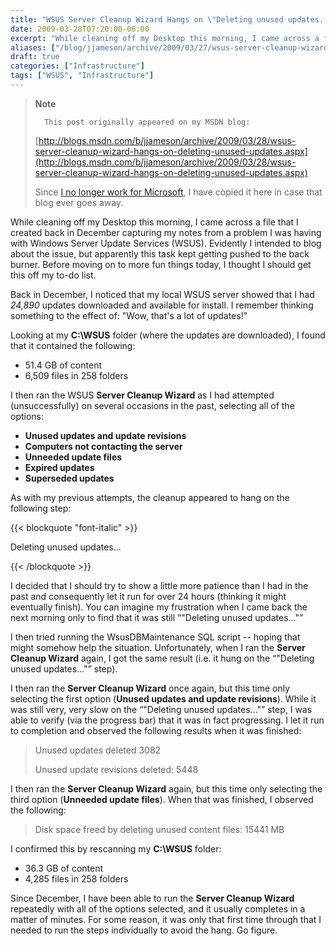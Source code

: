 ```yaml
---
title: "WSUS Server Cleanup Wizard Hangs on \"Deleting unused updates...\""
date: 2009-03-28T07:20:00-06:00
excerpt: "While cleaning off my Desktop this morning, I came across a file that I created back in December capturing my notes from a problem I was having with Windows Server Update Services (WSUS). Evidently I intended to blog about the issue, but apparently this..."
aliases: ["/blog/jjameson/archive/2009/03/27/wsus-server-cleanup-wizard-hangs-on-deleting-unused-updates.aspx", "/blog/jjameson/archive/2009/03/28/wsus-server-cleanup-wizard-hangs-on-deleting-unused-updates.aspx"]
draft: true
categories: ["Infrastructure"]
tags: ["WSUS", "Infrastructure"]
---
```


> **Note**
>
>       This post originally appeared on my MSDN blog:
>
> [http://blogs.msdn.com/b/jjameson/archive/2009/03/28/wsus-server-cleanup-wizard-hangs-on-deleting-unused-updates.aspx](http://blogs.msdn.com/b/jjameson/archive/2009/03/28/wsus-server-cleanup-wizard-hangs-on-deleting-unused-updates.aspx)
>
> Since
> [I no longer work for Microsoft](/blog/jjameson/2011/09/02/last-day-with-microsoft), I have copied it here in case that
> blog ever goes away.

While cleaning off my Desktop this morning, I came across a file that I created
back in December capturing my notes from a problem I was having with Windows
Server Update Services (WSUS). Evidently I intended to blog about the issue,
but apparently this task kept getting pushed to the back burner. Before moving
on to more fun things today, I thought I should get this off my to-do list.

Back in December, I noticed that my local WSUS server showed that I had
*24,890* updates downloaded and available for install. I remember thinking
something to the effect of: "Wow, that's a lot of updates!"

Looking at my **C:\WSUS** folder (where the updates are downloaded),
I found that it contained the following:

- 51.4 GB of content
- 6,509 files in 258 folders

I then ran the WSUS **Server Cleanup Wizard** as I had attempted
(unsuccessfully) on several occasions in the past, selecting all of the options:

- **Unused updates and update revisions**
- **Computers not contacting the server**
- **Unneeded update files**
- **Expired updates**
- **Superseded updates**

As with my previous attempts, the cleanup appeared to hang on the following
step:

{{< blockquote "font-italic" >}}

Deleting unused updates...

{{< /blockquote >}}

I decided that I should try to show a little more patience than I had in
the past and consequently let it run for over 24 hours (thinking it might eventually
finish). You can imagine my frustration when I came back the next morning only
to find that it was still <q>"Deleting unused updates..."</q>

I then tried running the WsusDBMaintenance SQL script -- hoping that might
somehow help the situation. Unfortunately, when I ran the **Server Cleanup
Wizard** again, I got the same result (i.e. it hung on the <q>"Deleting
unused updates..."</q> step).

I then ran the **Server Cleanup Wizard** once again, but this
time only selecting the first option (**Unused updates and update revisions**).
While it was still very, very slow on the <q>"Deleting unused updates..."</q>
step, I was able to verify (via the progress bar) that it was in fact progressing.
I let it run to completion and observed the following results when it was finished:

> Unused updates deleted 3082
>
> Unused update revisions deleted: 5448

I then ran the **Server Cleanup Wizard** again, but this time
only selecting the third option (**Unneeded update files**). When
that was finished, I observed the following:

> Disk space freed by deleting unused content files: 15441 MB

I confirmed this by rescanning my **C:\WSUS** folder:

- 36.3 GB of content
- 4,285 files in 258 folders

Since December, I have been able to run the **Server Cleanup Wizard**
repeatedly with all of the options selected, and it usually completes in a matter
of minutes. For some reason, it was only that first time through that I needed
to run the steps individually to avoid the hang. Go figure.

